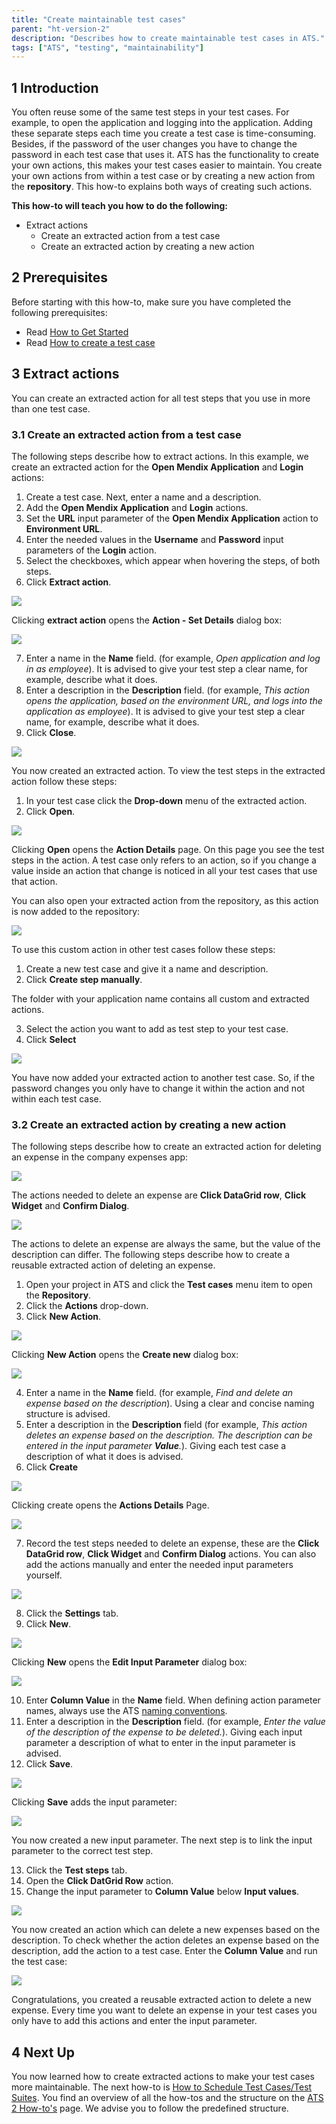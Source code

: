 ```yaml
---
title: "Create maintainable test cases"
parent: "ht-version-2"
description: "Describes how to create maintainable test cases in ATS."
tags: ["ATS", "testing", "maintainability"]
---
```


## 1 Introduction

You often reuse some of the same test steps in your test cases. For example, to open the application and logging into the application. Adding these separate steps each time you create a test case is time-consuming. Besides, if the password of the user changes you have to change the password in each test case that uses it. ATS has the functionality to create your own actions, this makes your test cases easier to maintain. You create your own actions from within a test case or by creating a new action from the **repository**. This how-to explains both ways of creating such actions.

**This how-to will teach you how to do the following:**
* Extract actions
    * Create an extracted action from a test case
    * Create an extracted action by creating a new action

## 2 Prerequisites

Before starting with this how-to, make sure you have completed the following prerequisites:

*  Read [How to Get Started](getting-started-2)
*  Read [How to create a test case](create-a-test-case-2)

## 3 Extract actions

You can create an extracted action for all test steps that you use in more than one test case.

### 3.1 Create an extracted action from a test case 

The following steps describe how to extract actions. In this example, we create an extracted action for the **Open Mendix Application** and **Login** actions:

1. Create a test case. Next, enter a name and a description.
2. Add the **Open Mendix Application** and **Login** actions.
3. Set the **URL** input parameter of the **Open Mendix Application** action to **Environment URL**.
4. Enter the needed values in the **Username** and **Password** input parameters of the **Login** action. 
5. Select the checkboxes, which appear when hovering the steps, of both steps.
6. Click **Extract action**.

 ![](attachments/create-extracted-actions-2/extract-actions.png)

 Clicking **extract action** opens the **Action - Set Details** dialog box:

 ![](attachments/create-extracted-actions-2/action-set-details.png)

7. Enter a name in the **Name** field. (for example, *Open application and log in as employee*). It is advised to give your test step a clear name, for example, describe what it does.
8. Enter a description in the **Description** field. (for example, *This action opens the application, based on the environment URL, and logs into the application as employee*). It is advised to give your test step a clear name, for example, describe what it does.
9. Click **Close**.

 ![](attachments/create-extracted-actions-2/close-extracted-action.png)

 You now created an extracted action. To view the test steps in the extracted action follow these steps:

 1. In your test case click the **Drop-down** menu of the extracted action.
 2. Click **Open**.

 ![](attachments/create-extracted-actions-2/click-open.png)

 Clicking **Open** opens the **Action Details** page. On this page you see the test steps in the action. A test case only refers to an action, so if you change a value inside an action that change is noticed in all your test cases that use that action.

 You can also open your extracted action from the repository, as this action is now added to the repository:

 ![](attachments/create-extracted-actions-2/open-app-and-login-action.png)

 To use this custom action in other test cases follow these steps:

 1. Create a new test case and give it a name and description.
 2. Click **Create step manually**.
 
 The folder with your application name contains all custom and extracted actions.
 
 3. Select the action you want to add as test step to your test case.
 4. Click **Select**

  ![](attachments/create-extracted-actions-2/add-extracted-action.png)

  You have now added your extracted action to another test case. So, if the password changes you only have to change it within the action and not within each test case. 
  
  ### 3.2 Create an extracted action by creating a new action 
  
The following steps describe how to create an extracted action for deleting an expense in the company expenses app:

![](attachments/create-extracted-actions-2/Deleting_an_expense.png)

The actions needed to delete an expense are **Click DataGrid row**, **Click Widget** and **Confirm Dialog**. 

![](attachments/create-extracted-actions-2/test-steps-delete-expense.png)

The actions to delete an expense are always the same, but the value of the description can differ. The following steps describe how to create a reusable extracted action of deleting an expense.

1. Open your project in ATS and click the **Test cases** menu item to open the **Repository**.
2. Click the **Actions** drop-down.
3. Click **New Action**.

![](attachments/create-extracted-actions-2/create-new-action.png)

Clicking **New Action** opens the **Create new** dialog box:

![](attachments/create-extracted-actions-2/create-new.png)

4. Enter a name in the **Name** field. (for example, *Find and delete an expense based on the description*). Using a clear and concise naming structure is advised.    
5. Enter a description in the **Description** field (for example, *This action deletes an expense based on the description. The description can be entered in the input parameter **Value**.*). Giving each test case a description of what it does is advised.
6. Click **Create**

![](attachments/create-extracted-actions-2/click-create-of-action.png)

Clicking create opens the **Actions Details** Page.

![](attachments/create-extracted-actions-2/action-details-page.png)

7. Record the test steps needed to delete an expense, these are the **Click DataGrid row**, **Click Widget** and **Confirm Dialog** actions. You can also add the actions manually and enter the needed input parameters yourself.

![](attachments/create-extracted-actions-2/added-steps.png)

8. Click the **Settings** tab.
9. Click **New**.

![](attachments/create-extracted-actions-2/create-new-input-parameter.png)

Clicking **New** opens the **Edit Input Parameter** dialog box:

![](attachments/create-extracted-actions-2/edit-input-parameter-dialog.png)

10. Enter **Column Value** in the **Name** field. When defining action parameter names, always use the ATS [naming conventions](../../refguide/rg-version-1/best-practices).
11. Enter a description in the **Description** field. (for example, *Enter the value of the description of the expense to be deleted.*). Giving each input parameter a description of what to enter in the input parameter is advised.
12. Click **Save**.

![](attachments/create-extracted-actions-2/save-input-parameter.png)

Clicking **Save** adds the input parameter:

![](attachments/create-extracted-actions-2/added-input-parameter.png)

You now created a new input parameter. The next step is to link the input parameter to the correct test step. 

13. Click the **Test steps** tab.
14. Open the **Click DatGrid Row** action.
15. Change the input parameter to **Column Value** below **Input values**.

![](attachments/create-extracted-actions-2/change-input-parameter.png)

You now created an action which can delete a new expenses based on the description. To check whether the action deletes an expense based on the description, add the action to a test case. Enter the **Column Value** and run the test case:

![](attachments/create-extracted-actions-2/enter-input-and-run.png)

Congratulations, you created a reusable extracted action to delete a new expense. Every time you want to delete an expense in your test cases you only have to add this actions and enter the input parameter. 

## 4 Next Up

You now learned how to create extracted actions to make your test cases more maintainable. The next how-to is [How to Schedule Test Cases/Test Suites](schedule-testcase-testsuite-2). You find an overview of all the how-tos and the structure on the [ATS 2 How-to's](ht-version-2) page. We advise you to follow the predefined structure.



